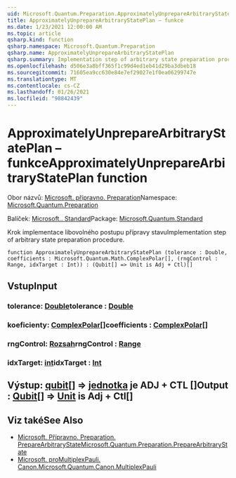 ```yaml
---
uid: Microsoft.Quantum.Preparation.ApproximatelyUnprepareArbitraryStatePlan
title: ApproximatelyUnprepareArbitraryStatePlan – funkce
ms.date: 1/23/2021 12:00:00 AM
ms.topic: article
qsharp.kind: function
qsharp.namespace: Microsoft.Quantum.Preparation
qsharp.name: ApproximatelyUnprepareArbitraryStatePlan
qsharp.summary: Implementation step of arbitrary state preparation procedure.
ms.openlocfilehash: d506e3a8bff365f1c99d4ed1eb41d29ba3dbeb18
ms.sourcegitcommit: 71605ea9cc630e84e7ef29027e1f0ea06299747e
ms.translationtype: MT
ms.contentlocale: cs-CZ
ms.lasthandoff: 01/26/2021
ms.locfileid: "98842439"
---
```

# <a name="approximatelyunpreparearbitrarystateplan-function"></a><span data-ttu-id="5b064-102">ApproximatelyUnprepareArbitraryStatePlan – funkce</span><span class="sxs-lookup"><span data-stu-id="5b064-102">ApproximatelyUnprepareArbitraryStatePlan function</span></span>

<span data-ttu-id="5b064-103">Obor názvů: [Microsoft. přípravno. Preparation](xref:Microsoft.Quantum.Preparation)</span><span class="sxs-lookup"><span data-stu-id="5b064-103">Namespace: [Microsoft.Quantum.Preparation](xref:Microsoft.Quantum.Preparation)</span></span>

<span data-ttu-id="5b064-104">Balíček: [Microsoft.. Standard](https://nuget.org/packages/Microsoft.Quantum.Standard)</span><span class="sxs-lookup"><span data-stu-id="5b064-104">Package: [Microsoft.Quantum.Standard](https://nuget.org/packages/Microsoft.Quantum.Standard)</span></span>


<span data-ttu-id="5b064-105">Krok implementace libovolného postupu přípravy stavu</span><span class="sxs-lookup"><span data-stu-id="5b064-105">Implementation step of arbitrary state preparation procedure.</span></span>

```qsharp
function ApproximatelyUnprepareArbitraryStatePlan (tolerance : Double, coefficients : Microsoft.Quantum.Math.ComplexPolar[], (rngControl : Range, idxTarget : Int)) : (Qubit[] => Unit is Adj + Ctl)[]
```


## <a name="input"></a><span data-ttu-id="5b064-106">Vstup</span><span class="sxs-lookup"><span data-stu-id="5b064-106">Input</span></span>

### <a name="tolerance--double"></a><span data-ttu-id="5b064-107">tolerance: [Double](xref:microsoft.quantum.lang-ref.double)</span><span class="sxs-lookup"><span data-stu-id="5b064-107">tolerance : [Double](xref:microsoft.quantum.lang-ref.double)</span></span>




### <a name="coefficients--complexpolar"></a><span data-ttu-id="5b064-108">koeficienty: [ComplexPolar](xref:Microsoft.Quantum.Math.ComplexPolar)[]</span><span class="sxs-lookup"><span data-stu-id="5b064-108">coefficients : [ComplexPolar](xref:Microsoft.Quantum.Math.ComplexPolar)[]</span></span>




### <a name="rngcontrol--range"></a><span data-ttu-id="5b064-109">rngControl: [Rozsah](xref:microsoft.quantum.lang-ref.range)</span><span class="sxs-lookup"><span data-stu-id="5b064-109">rngControl : [Range](xref:microsoft.quantum.lang-ref.range)</span></span>




### <a name="idxtarget--int"></a><span data-ttu-id="5b064-110">idxTarget: [int](xref:microsoft.quantum.lang-ref.int)</span><span class="sxs-lookup"><span data-stu-id="5b064-110">idxTarget : [Int](xref:microsoft.quantum.lang-ref.int)</span></span>





## <a name="output--qubit--unit--is-adj--ctl"></a><span data-ttu-id="5b064-111">Výstup: [qubit](xref:microsoft.quantum.lang-ref.qubit)[] => [jednotka](xref:microsoft.quantum.lang-ref.unit)  je ADJ + CTL []</span><span class="sxs-lookup"><span data-stu-id="5b064-111">Output : [Qubit](xref:microsoft.quantum.lang-ref.qubit)[] => [Unit](xref:microsoft.quantum.lang-ref.unit)  is Adj + Ctl[]</span></span>



## <a name="see-also"></a><span data-ttu-id="5b064-112">Viz také</span><span class="sxs-lookup"><span data-stu-id="5b064-112">See Also</span></span>

- [<span data-ttu-id="5b064-113">Microsoft. Přípravno. Preparation. PrepareArbitraryState</span><span class="sxs-lookup"><span data-stu-id="5b064-113">Microsoft.Quantum.Preparation.PrepareArbitraryState</span></span>](xref:Microsoft.Quantum.Preparation.PrepareArbitraryState)
- [<span data-ttu-id="5b064-114">Microsoft. proMultiplexPauli. Canon.</span><span class="sxs-lookup"><span data-stu-id="5b064-114">Microsoft.Quantum.Canon.MultiplexPauli</span></span>](xref:Microsoft.Quantum.Canon.MultiplexPauli)